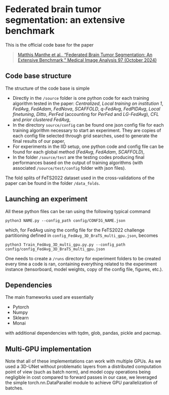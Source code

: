 # Federated brain tumor segmentation: an extensive benchmark

This is the official code base for the paper 

> [Matthis Manthe et al., “Federated Brain Tumor Segmentation: An Extensive Benchmark,” Medical Image Analysis 97 (October 2024)](https://doi.org/10.1016/j.media.2024.103270)

## Code base structure
The structure of the code base is simple
- Directly in the ```/source``` folder is one python code for each training algorithm tested in the paper: *Centralized*, *Local training on institution 1*, *FedAvg*, *FedAdam*, *FedNova*, *SCAFFOLD*, *q-FedAvg*, *FedPIDAvg*, *Local finetuning*, *Ditto*, *PerFed* (accounting for *PerFed* and *LG-FedAvg*), *CFL* and *prior clustered FedAvg*,
- In the directory ```source/config``` can be found one json config file for each training algorithm necessary to start an experiment. They are copies of each config file selected through grid searches, used to generate the final results of our paper,
- For experiments in the IID setup, one python code and config file can be found for each global method (*FedAvg*, *FedAdam*, *SCAFFOLD*),
- In the folder ```/source/test``` are the testing codes producing final performances based on the output of training algorithms (with associated ```/source/test/config``` folder with json files).

The fold splits of FeTS2022 dataset used in the cross-validations of the paper can be found in the folder ```/data_folds```.

## Launching an experiment
All these python files can be ran using the following typical command

```python3 NAME.py --config_path config/CONFIG_NAME.json```

which, for FedAvg using the config file for the FeTS2022 challenge partitioning defined in ```config_FedAvg_3D_BraTS_multi_gpu.json```, becomes 

```python3 Train_FedAvg_3D_multi_gpu.py.py --config_path config/config_FedAvg_3D_BraTS_multi_gpu.json```

One needs to create a ```/runs``` directory for experiment folders to be created every time a code is ran, containing everything related to the experiment instance (tensorboard, model weights, copy of the config file, figures, etc.).

## Dependencies
The main frameworks used are essentially 
- Pytorch
- Numpy
- Sklearn
- Monai

with additional dependencies with tqdm, glob, pandas, pickle and pacmap.

## Multi-GPU implementation
Note that all of these implementations can work with multiple GPUs. As we used a 3D-UNet without problematic layers from a distributed computation point of view (such as batch norm), and model copy operations being negligible in cost compared to forward passes in our case, we leveraged the simple torch.nn.DataParallel module to achieve GPU parallelization of batches.


